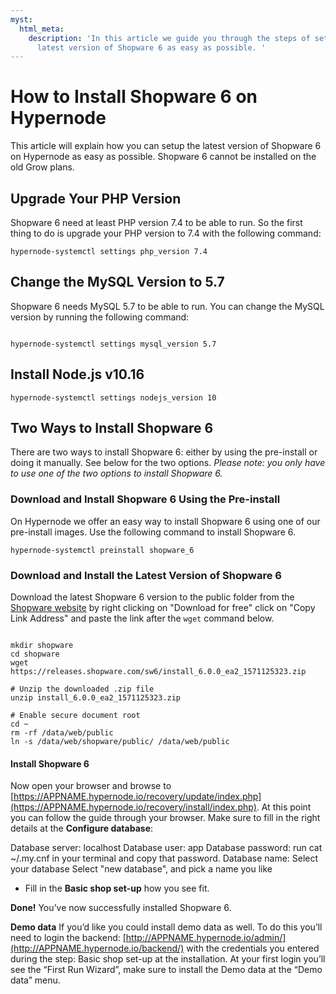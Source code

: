 ```yaml
---
myst:
  html_meta:
    description: 'In this article we guide you through the steps of setting up the
      latest version of Shopware 6 as easy as possible. '
---
```


<!-- source: https://support.hypernode.com/en/ecommerce/shopware/how-to-install-shopware-6-on-hypernode/ -->

# How to Install Shopware 6 on Hypernode

This article will explain how you can setup the latest version of Shopware 6 on Hypernode as easy as possible. Shopware 6 cannot be installed on the old Grow plans.

## Upgrade Your PHP Version

Shopware 6 need at least PHP version 7.4 to be able to run. So the first thing to do is upgrade your PHP version to 7.4 with the following command:

```nginx
hypernode-systemctl settings php_version 7.4
```

## Change the MySQL Version to 5.7

Shopware 6 needs MySQL 5.7 to be able to run. You can change the MySQL version by running the following command:

```nginx

hypernode-systemctl settings mysql_version 5.7

```

## Install Node.js v10.16

```nginx
hypernode-systemctl settings nodejs_version 10
```

## Two Ways to Install Shopware 6

There are two ways to install Shopware 6: either by using the pre-install or doing it manually. See below for the two options. *Please note: you only have to use one of the two options to install Shopware 6.*

### Download and Install Shopware 6 Using the Pre-install

On Hypernode we offer an easy way to install Shopware 6 using one of our pre-install images. Use the following command to install Shopware 6.

```nginx
hypernode-systemctl preinstall shopware_6
```

### Download and Install the Latest Version of Shopware 6

Download the latest Shopware 6 version to the public folder from the [Shopware website](https://www.shopware.com/en/download/#shopware-6) by right clicking on "Download for free" click on "Copy Link Address" and paste the link after the `wget` command below.

```nginx

mkdir shopware
cd shopware
wget https://releases.shopware.com/sw6/install_6.0.0_ea2_1571125323.zip

# Unzip the downloaded .zip file
unzip install_6.0.0_ea2_1571125323.zip

# Enable secure document root
cd ~
rm -rf /data/web/public
ln -s /data/web/shopware/public/ /data/web/public
```

#### Install Shopware 6

Now open your browser and browse to [https://APPNAME.hypernode.io/recovery/update/index.php](https://APPNAME.hypernode.io/recovery/install/index.php). At this point you can follow the guide through your browser. Make sure to fill in the right details at the **Configure database**:

Database server: localhost
Database user: app
Database password: run cat ~/.my.cnf in your terminal and copy that password.
Database name: Select your database
Select "new database", and pick a name you like

- Fill in the **Basic shop set-up** how you see fit.

**Done!** You’ve now successfully installed Shopware 6.

**Demo data**
If you’d like you could install demo data as well. To do this you’ll need to login the backend: [http://APPNAME.hypernode.io/admin/](http://APPNAME.hypernode.io/backend/) with the credentials you entered during the step: Basic shop set-up at the installation. At your first login you’ll see the “First Run Wizard”, make sure to install the Demo data at the “Demo data” menu.

